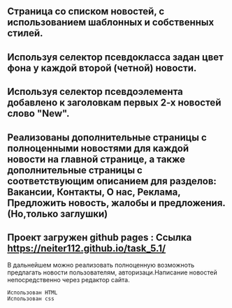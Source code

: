 Страница со списком новостей, с использованием шаблонных и собственных стилей.
---
Используя селектор псевдокласса задан цвет фона у каждой второй (четной) новости.
---
Используя селектор псевдоэлемента добавлено к заголовкам первых 2-х новостей слово "New".
----
Реализованы дополнительные страницы с полноценными новостями для каждой новости на главной странице, а также дополнительные страницы с соответствующим описанием для разделов: Вакансии, Контакты, О нас, Реклама, Предложить новость, жалобы и предложения.(Но,только заглушки)
-------
Проект загружен github pages : Ссылка https://neiter112.github.io/task_5.1/
-------

В дальнейшем можно реализовать полноценную возможноть предлагать новости пользователям, авторизаци.Написание новостей непосредственно через редактор сайта.

    Использован HTML
    Использован css
